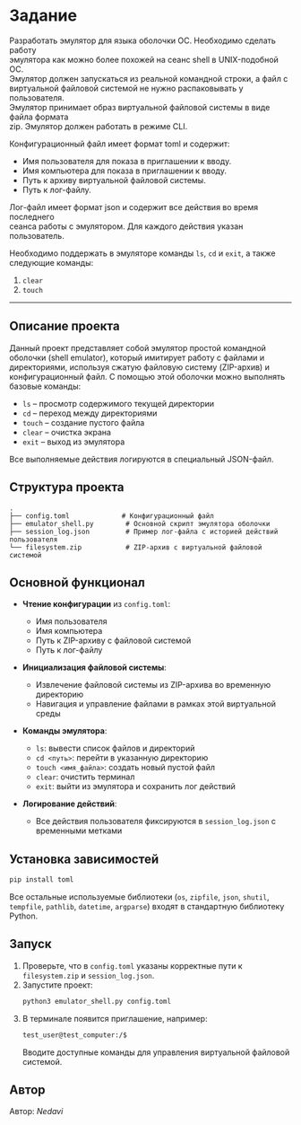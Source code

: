 # Задание

Разработать эмулятор для языка оболочки ОС. Необходимо сделать работу  
эмулятора как можно более похожей на сеанс shell в UNIX-подобной ОС.  
Эмулятор должен запускаться из реальной командной строки, а файл с  
виртуальной файловой системой не нужно распаковывать у пользователя.  
Эмулятор принимает образ виртуальной файловой системы в виде файла формата  
zip. Эмулятор должен работать в режиме CLI.

Конфигурационный файл имеет формат toml и содержит:  
- Имя пользователя для показа в приглашении к вводу.  
- Имя компьютера для показа в приглашении к вводу.  
- Путь к архиву виртуальной файловой системы.  
- Путь к лог-файлу.

Лог-файл имеет формат json и содержит все действия во время последнего  
сеанса работы с эмулятором. Для каждого действия указан пользователь.

Необходимо поддержать в эмуляторе команды `ls`, `cd` и `exit`, а также  
следующие команды:  
1. `clear`  
2. `touch`

---

## Описание проекта

Данный проект представляет собой эмулятор простой командной оболочки (shell emulator), который имитирует работу с файлами и директориями, используя сжатую файловую систему (ZIP-архив) и конфигурационный файл. С помощью этой оболочки можно выполнять базовые команды:

- `ls` – просмотр содержимого текущей директории
- `cd` – переход между директориями
- `touch` – создание пустого файла
- `clear` – очистка экрана
- `exit` – выход из эмулятора

Все выполняемые действия логируются в специальный JSON-файл.

## Структура проекта

```
.
├── config.toml             # Конфигурационный файл
├── emulator_shell.py        # Основной скрипт эмулятора оболочки
├── session_log.json         # Пример лог-файла с историей действий пользователя
└── filesystem.zip           # ZIP-архив с виртуальной файловой системой
```

## Основной функционал

- **Чтение конфигурации** из `config.toml`:
  - Имя пользователя
  - Имя компьютера
  - Путь к ZIP-архиву с файловой системой
  - Путь к лог-файлу

- **Инициализация файловой системы**:
  - Извлечение файловой системы из ZIP-архива во временную директорию
  - Навигация и управление файлами в рамках этой виртуальной среды

- **Команды эмулятора**:
  - `ls`: вывести список файлов и директорий
  - `cd <путь>`: перейти в указанную директорию
  - `touch <имя_файла>`: создать новый пустой файл
  - `clear`: очистить терминал
  - `exit`: выйти из эмулятора и сохранить лог действий

- **Логирование действий**:
  - Все действия пользователя фиксируются в `session_log.json` с временными метками

## Установка зависимостей

```bash
pip install toml
```

Все остальные используемые библиотеки (`os`, `zipfile`, `json`, `shutil`, `tempfile`, `pathlib`, `datetime`, `argparse`) входят в стандартную библиотеку Python.

## Запуск

1. Проверьте, что в `config.toml` указаны корректные пути к `filesystem.zip` и `session_log.json`.
2. Запустите проект:
   ```bash
   python3 emulator_shell.py config.toml
   ```
3. В терминале появится приглашение, например:
   ```bash
   test_user@test_computer:/$
   ```
   Вводите доступные команды для управления виртуальной файловой системой.

## Автор

Автор: *Nedavi*  
